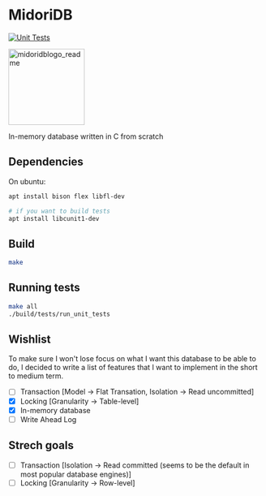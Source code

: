 # MidoriDB
[![Unit Tests](https://github.com/PauloMigAlmeida/MidoriDB/actions/workflows/tests.yml/badge.svg)](https://github.com/PauloMigAlmeida/MidoriDB/actions/workflows/tests.yml)

<img src="https://github.com/PauloMigAlmeida/MidoriDB/assets/1011868/3356dfb3-e62c-4019-a43e-afe1a25b457a" alt="midoridblogo_readme" width="150">

In-memory database written in C from scratch

## Dependencies

On ubuntu:

```bash
apt install bison flex libfl-dev

# if you want to build tests
apt install libcunit1-dev
```


## Build

```bash
make
```

## Running tests

```bash
make all
./build/tests/run_unit_tests
```

## Wishlist
To make sure I won't lose focus on what I want this database to be able to do, I decided to write a list of features
that I want to implement in the short to medium term.

- [ ] Transaction [Model -> Flat Transation, Isolation -> Read uncommitted]
- [X] Locking [Granularity -> Table-level]
- [X] In-memory database
- [ ] Write Ahead Log

## Strech goals
- [ ] Transaction [Isolation -> Read committed (seems to be the default in most popular database engines)]
- [ ] Locking [Granularity -> Row-level]
